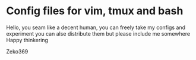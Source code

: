 # Config files for vim, tmux and bash
Hello,
you seam like a decent human,
you can freely take my configs and experiment 
you can alse distribute them but please include me somewhere
Happy thinkering

Zeko369
